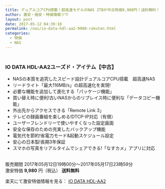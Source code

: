 ```yaml
---
title: デュアルコアCPU搭載！超高速モデルのNAS 2TBが中古特価9,980円！送料無料！
author: 激安・格安・特価情報ツウ
layout: post
date: 2017-05-12 04:39:10
permalink: /nas/io-data-hdl-aa2-9980-rakuten.html
categories:
  - 特価
  - NAS
---
```


<div class="img-bg2 img_L">
<a href="https://hb.afl.rakuten.co.jp/hgc/0a708d69.b8a87d02.0a708d6a.55a4c12c/?pc=https%3A%2F%2Fitem.rakuten.co.jp%2Fioplaza%2F3200-01408192-00000001%2F&m=http%3A%2F%2Fm.rakuten.co.jp%2Fioplaza%2Fi%2F10298152%2F&link_type=pict&ut=eyJwYWdlIjoiaXRlbSIsInR5cGUiOiJwaWN0Iiwic2l6ZSI6IjI0MHgyNDAiLCJuYW0iOjEsIm5hbXAiOiJkb3duIiwiY29tIjoxLCJjb21wIjoiZG93biIsInByaWNlIjowLCJib3IiOjEsImNvbCI6MH0%3D" target="_blank" style="word-wrap:break-word;"  ><img src="https://hbb.afl.rakuten.co.jp/hgb/0a708d69.b8a87d02.0a708d6a.55a4c12c/?me_id=1230072&item_id=10298152&m=https%3A%2F%2Fthumbnail.image.rakuten.co.jp%2F%400_mall%2Fioplaza%2Fcabinet%2Fopen14%2F4957180122755.jpg%3F_ex%3D80x80&pc=https%3A%2F%2Fthumbnail.image.rakuten.co.jp%2F%400_mall%2Fioplaza%2Fcabinet%2Fopen14%2F4957180122755.jpg%3F_ex%3D240x240&s=240x240&t=pict" border="0" style="margin:2px" alt="" title=""></a>
</div>

### IO DATA HDL-AA2ユーズド・アイテム【中古】
<!--more-->

* NASの本質を追究したスピード設計デュアルコアCPU搭載　超高速NAS
* リードライト「最大116MB/s」の超高速化を実現!
* 必要な機能を追加して進化する「パッケージ機能」
* 買い替え時に便利!古いNASからのリプレイス時に便利な「データコピー機能」
* 外出先からアクセスできる「Remote Link 3」
* テレビの録画番組を楽しめる!DTCP-IP対応（有償）
* ユーザーフレンドリーで使いやすくなった設定画面
* 安全な保存のための充実したバックアップ機能
* 電気代を節約!省電力モード&起動スケジュール設定
* 安心の日本製!長期3年保証
* スマホの写真をリアルタイムでシェアできる!「なすカメ」アプリに対応

<br clear="all" />販売期間	2017年05月12日19時00分～2017年05月17日23時59分<br>
激安特価 <span class="tokka-price"><strong>	9,980</strong></span> 円（税込） **送料無料**

楽天にて激安特価情報を見る： <span class="fs150p"><a href="//hb.afl.rakuten.co.jp/hgc/0a708d69.b8a87d02.0a708d6a.55a4c12c/?pc=https%3A%2F%2Fitem.rakuten.co.jp%2Fioplaza%2F3200-01408192-00000001%2F&m=http%3A%2F%2Fm.rakuten.co.jp%2Fioplaza%2Fi%2F10298152%2F&link_type=pict&ut=eyJwYWdlIjoiaXRlbSIsInR5cGUiOiJwaWN0Iiwic2l6ZSI6IjI0MHgyNDAiLCJuYW0iOjEsIm5hbXAiOiJkb3duIiwiY29tIjoxLCJjb21wIjoiZG93biIsInByaWNlIjowLCJib3IiOjEsImNvbCI6MH0%3D" target="_blank" style="word-wrap:break-word;" >IO DATA HDL-AA2</a></span>
